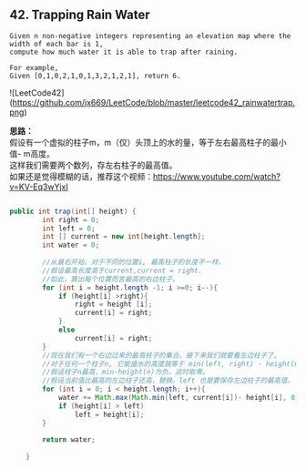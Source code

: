 ## 42. Trapping Rain Water

	Given n non-negative integers representing an elevation map where the width of each bar is 1, 
	compute how much water it is able to trap after raining.

	For example, 
	Given [0,1,0,2,1,0,1,3,2,1,2,1], return 6.

![LeetCode42]
(https://github.com/jx669/LeetCode/blob/master/leetcode42_rainwatertrap.png)

**思路：** <br>
假设有一个虚拟的柱子m，m（仅）头顶上的水的量，等于左右最高柱子的最小值- m高度。<br>
这样我们需要两个数列，存左右柱子的最高值。<br>
如果还是觉得模糊的话，推荐这个视频：https://www.youtube.com/watch?v=KV-Eq3wYjxI

```java

public int trap(int[] height) {
		int right = 0;
		int left = 0;
		int [] current = new int[height.length];
		int water = 0;
		
		//从最右开始，对于不同的位置i, 最高柱子的长度不一样。
		//假设最高长度高于current,current = right.
		//如此，算出每个位置而言最高的右边柱子。
		for (int i = height.length -1; i >=0; i--){
			if (height[i] >right){
				right = height [i];
				current[i] = right;
			}
			else
				current[i] = right;
		}
		//现在我们有一个右边过来的最高柱子的集合。接下来我们就要看左边柱子了。
		//对于任何一个柱子n, 它能盛水的高度就等于 min(left, right) - height(n)
		//假设柱子n最高，min-height(n)为负，这时取零。
		//假设当前值比最高的左边柱子还高，替换。left 也是要保存左边柱子的最高值。
		for (int i = 0; i < height.length; i++){
			water += Math.max(Math.min(left, current[i])- height[i], 0); 
			if (height[i] > left)
				left = height[i]; 
		}
	
		return water; 
		
	}